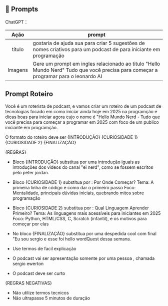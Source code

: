 ## 🧠 Prompts


ChatGPT：

|   Ação   | prompt                                                                                                                                                                                                                                                                         |
| :------: | ------------------------------------------------------------------------------------------------------------------------------------------------------------------------------------------------------------------------------------------------------------------------------ |
|  título  | gostaria de ajuda sua para criar 5 sugestões de nomes criativos para um podcast de para iniciante em programação|
| Imagens | Gere um prompt em ingles relacionado ao titulo "Hello Mundo Nerd" Tudo que você precisa para começar a programar para o leonardo AI|

## Prompt Roteiro

Você é um roterista de podcast, e vamos criar um roteiro de um podcast de tecnologias
focado em como iniciar ainda hoje em 2025 na programção e dicas boas para iniciar agora
cujo o nome é "Hello Mundo Nerd - Tudo que você precisa para começar a programar em 2025
com foco de um publico iniciante em programção.

O formato do roteiro deve ser
{INTRODUÇÃO}
{CURIOSIDADE 1}
{CURIOSIDADE 2}
{FINALIZAÇÃO}

{REGRAS}

- Bloco {INTRODUÇÃO} substitua por uma introdução iguais as introduções dos videos do canal
"ei nerd", como se fossem escritos pelo peter jordan.

- Bloco {CURIOSIDADE 1} substitua por : Por Onde Começar?
Tema: A primeira linha de código e como dar o primeiro passo
Foco: Mentalidade, principais dúvidas iniciais, quebrando mitos sobre programação

- Bloco {CURIOSIDADE 2} substitua por :  Qual Linguagem Aprender Primeiro?
Tema: As linguagens mais acessíveis para iniciantes em 2025
Foco: Python, HTML/CSS, C, Scratch (infantil), e os motivos para começar por elas

- No bloco {FINALIZAÇÃO} substitua por uma despedida cool com final "Eu sou sergio e esse foi 
hello wordQuest dessa semana.

- Use termos de facil explicação 

- O podcast vai ser apresentação somente por uma pessoa , chamada sergio ewerton

- O podcast deve ser curto 

{REGRAS NEGATIVAS}

- Não utilize termos tecnicos 
- Não ultrapasse 5 minutos de duração 
